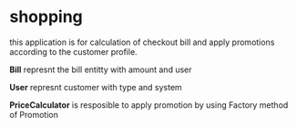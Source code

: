 # shopping

this application is for calculation of checkout bill and apply promotions according to the customer profile.

**Bill** represnt the bill entitty with amount and user

**User** represnt customer with type and system

**PriceCalculator** is resposible to apply promotion by using Factory method of Promotion
